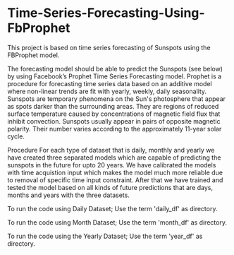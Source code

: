 # Time-Series-Forecasting-Using-FbProphet
This project is based on time series forecasting of Sunspots using the FBProphet model.

The forecasting model should be able to predict the Sunspots (see below) by using Facebook’s Prophet Time Series Forecasting model. Prophet is a procedure for forecasting time series data based on an additive model where non-linear trends are fit with yearly, weekly, daily seasonality. Sunspots are temporary phenomena on the Sun's photosphere that appear as spots darker than the surrounding areas. They are regions of reduced surface temperature caused by concentrations of magnetic field flux that inhibit convection. Sunspots usually appear in pairs of opposite magnetic polarity. Their number varies according to the approximately 11-year solar cycle.

Procedure
For each type of dataset that is daily, monthly and yearly we have created three separated models which are capable of predicting the sunspots in the future for upto 20 years. We have calibrated the models with time acquistion input which makes the model much more reliable due to removal of specific time input constraint. After that we have trained and tested the model based on all kinds of future predictions that are days, months and years with the three datasets.

To run the code using Daily Dataset;
Use the term 'daily_df' as directory.

To run the code using Month Dataset;
Use the term 'month_df' as directory.

To run the code using the Yearly Dataset;
Use the term 'year_df' as directory.
